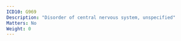 ```yaml
---
ICD10: G969
Description: "Disorder of central nervous system, unspecified"
Matters: No
Weight: 0
---
```


